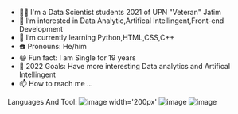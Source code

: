 - 👨‍🎓 I'm a Data Scientist students 2021 of UPN "Veteran" Jatim
- 👀 I’m interested in Data Analytic,Artifical Intellingent,Front-end Development
- 🌱 I’m currently learning Python,HTML,CSS,C++
- ☎️ Pronouns: He/him
- 😆 Fun fact: I am Single for 19 years
- 🥅 2022 Goals: Have more interesting Data analytics and Artifical Intellingent 
- 📫 How to reach me ...

Languages And Tool:
![image width='200px'](https://user-images.githubusercontent.com/95537097/147390010-870f9e2b-f091-41f1-931a-ff42e83c9f36.png)
![image](https://user-images.githubusercontent.com/95537097/147390020-063818d2-3202-415c-9a01-5623ed9433c5.png)
![image](https://user-images.githubusercontent.com/95537097/147390028-bf8ecd44-985f-499e-8138-2f964a326fcd.png)



